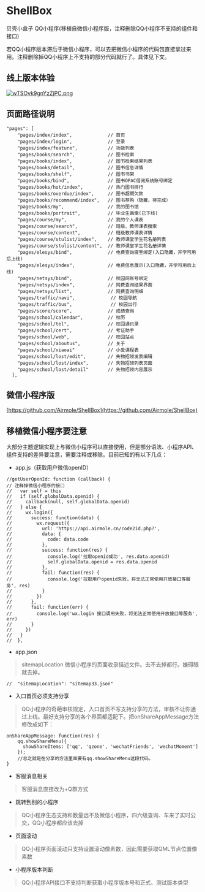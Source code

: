 # ShellBox

贝壳小盒子 QQ小程序(移植自微信小程序版，注释删除QQ小程序不支持的组件和接口)

若QQ小程序版本滞后于微信小程序，可以去把微信小程序的代码包直接拿过来用。注释删除掉QQ小程序上不支持的部分代码就行了。具体见下文。

## 线上版本体验

[![wTSOvk9gnYzZjPC.png](https://img03.sogoucdn.com/app/a/100520146/e945b3fabf51c61e459f8912ab0fc2b6)](小程序码)


## 页面路径说明

```
"pages": [
    "pages/index/index",             // 首页
    "pages/index/login",             // 登录
    "pages/index/feature",           // 功能列表
    "pages/books/search",            // 图书检索
    "pages/books/index",             // 图书检索结果列表
    "pages/books/detail",            // 图书信息详情 
    "pages/books/shelf",             // 图书书架
    "pages/books/bind",              // 图书OPAC借阅系统账号绑定
    "pages/books/hot/index",         // 热门图书排行
    "pages/books/overdue/index",     // 图书超期欠款
    "pages/books/recommend/index",   // 图书荐购（隐藏，待完成）
    "pages/books/my",                // 我的图书馆
    "pages/books/portrait",          // 毕业生画像(已下线)
    "pages/course/my",               // 我的个人课表
    "pages/course/search",           // 班级、教师课表搜索
    "pages/course/content",          // 班级教师课表详情
    "pages/course/stulist/index",    // 教师课堂学生花名册列表
    "pages/course/stulist/content",  // 教师课堂学生花名册详情
    "pages/elesys/bind",             // 电费查询寝室绑定(入口隐藏，开学可用后上线)
    "pages/elesys/index",            // 电费信息展示(入口隐藏，开学可用后上线)
    "pages/netsys/bind",             // 校园网账号绑定
    "pages/netsys/index",            // 网费查询结果界面
    "pages/netsys/list",             // 网费查询明细
    "pages/traffic/navi",             // 校园导航
    "pages/traffic/bus",              // 校园出行
    "pages/score/score",             // 成绩查询
    "pages/school/calendar",         // 校历
    "pages/school/tel",              // 校园通讯录
    "pages/school/cert",             // 考证助手
    "pages/school/web",              // 校园站点
    "pages/school/aboutus",          // 关于
    "pages/school/xiaoai"            // 小爱课程表
    "pages/school/lost/edit",        // 失物招领发表编辑
    "pages/school/lost/index",       // 失物招领列表页面
    "pages/school/lost/detail"       // 失物招领内容展示
  ],
```


## 微信小程序版

[https://github.com/Airmole/ShellBox](https://github.com/Airmole/ShellBox)


## 移植微信小程序要注意

大部分主题逻辑实现上与微信小程序可以直接使用，但是部分语法、小程序API、组件支持的差异要注意，需要注释或移除。目前已知的有以下几点：


- app.js（获取用户微信openID）


```
//getUserOpenId: function (callback) {
// 注释掉微信小程序的接口
//   var self = this
//   if (self.globalData.openid) {
//     callback(null, self.globalData.openid)
//   } else {
//     wx.login({
//       success: function(data) {
//         wx.request({
//           url: 'https://api.airmole.cn/code2id.php?',
//           data: {
//             code: data.code
//           },
//           success: function(res) {
//             console.log('拉取openid成功', res.data.openid)
//             self.globalData.openid = res.data.openid
//           },
//           fail: function(res) {
//             console.log('拉取用户openid失败，将无法正常使用开放接口等服务', res)
//           }
//         })
//       },
//       fail: function(err) {
//         console.log('wx.login 接口调用失败，将无法正常使用开放接口等服务', err)
//       }
//     })
//   }
//  },
```

-  app.json


>sitemapLocation 微信小程序的页面收录描述文件。去不去掉都行。嫌碍眼就去掉。

```
//  "sitemapLocation": "sitemap33.json"
```

- 入口首页必须支持分享

> QQ小程序的奇葩审核规定，入口首页不写支持分享的方法，审核不让你通过上线。最好支持分享的各个界面都适配下。把onShareAppMessage方法修改成如下：


```
onShareAppMessage: function(res) {
    qq.showShareMenu({
      showShareItems: ['qq', 'qzone', 'wechatFriends', 'wechatMoment']
    });
    //总之就是在分享的方法里面要有qq.showShareMenu这段代码。
}
```

- 客服消息相关

>客服消息直接改为+Q群方式


- 跳转到别的小程序

>QQ小程序生态支持和数量远不及微信小程序，四六级查询、车来了实时公交，QQ小程序都应该去掉

- 页面滚动

>QQ小程序页面滚动只支持设置滚动像素数，因此需要获取QML节点位置像素数

- 小程序版本判断

>QQ小程序API接口不支持判断获取小程序版本号和正式、测试版本类型

